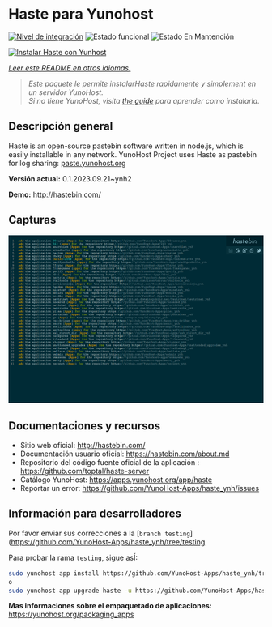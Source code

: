 <!--
Este archivo README esta generado automaticamente<https://github.com/YunoHost/apps/tree/master/tools/readme_generator>
No se debe editar a mano.
-->

# Haste para Yunohost

[![Nivel de integración](https://dash.yunohost.org/integration/haste.svg)](https://dash.yunohost.org/appci/app/haste) ![Estado funcional](https://ci-apps.yunohost.org/ci/badges/haste.status.svg) ![Estado En Mantención](https://ci-apps.yunohost.org/ci/badges/haste.maintain.svg)

[![Instalar Haste con Yunhost](https://install-app.yunohost.org/install-with-yunohost.svg)](https://install-app.yunohost.org/?app=haste)

*[Leer este README en otros idiomas.](./ALL_README.md)*

> *Este paquete le permite instalarHaste rapidamente y simplement en un servidor YunoHost.*  
> *Si no tiene YunoHost, visita [the guide](https://yunohost.org/install) para aprender como instalarla.*

## Descripción general

Haste is an open-source pastebin software written in node.js, which is easily installable in any network. YunoHost Project uses Haste as pastebin for log sharing: [paste.yunohost.org](https://paste.yunohost.org/)


**Versión actual:** 0.1.2023.09.21~ynh2

**Demo:** <http://hastebin.com/>

## Capturas

![Captura de Haste](./doc/screenshots/screenshot.png)

## Documentaciones y recursos

- Sitio web oficial: <http://hastebin.com/>
- Documentación usuario oficial: <https://hastebin.com/about.md>
- Repositorio del código fuente oficial de la aplicación : <https://github.com/toptal/haste-server>
- Catálogo YunoHost: <https://apps.yunohost.org/app/haste>
- Reportar un error: <https://github.com/YunoHost-Apps/haste_ynh/issues>

## Información para desarrolladores

Por favor enviar sus correcciones a la [`branch testing`](https://github.com/YunoHost-Apps/haste_ynh/tree/testing

Para probar la rama `testing`, sigue asÍ:

```bash
sudo yunohost app install https://github.com/YunoHost-Apps/haste_ynh/tree/testing --debug
o
sudo yunohost app upgrade haste -u https://github.com/YunoHost-Apps/haste_ynh/tree/testing --debug
```

**Mas informaciones sobre el empaquetado de aplicaciones:** <https://yunohost.org/packaging_apps>
